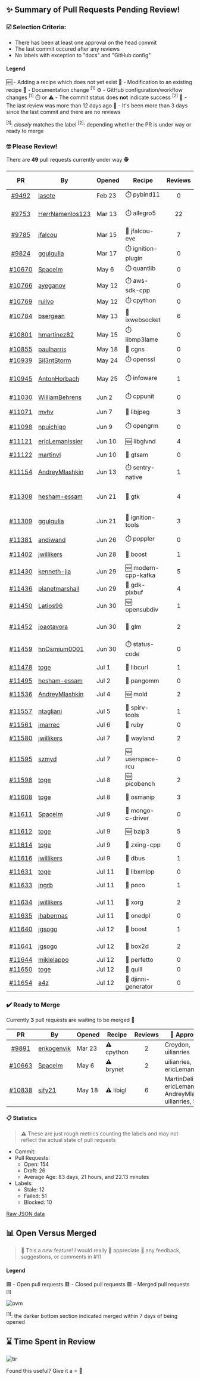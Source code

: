 ## :sparkles: Summary of Pull Requests Pending Review!

### :ballot_box_with_check: Selection Criteria:

- There has been at least one approval on the head commit
- The last commit occured after any reviews
- No labels with exception to "docs" and "GitHub config"

#### Legend

:new: - Adding a recipe which does not yet exist
:memo: - Modification to an existing recipe
:green_book: - Documentation change <sup>[1]</sup>
:gear: - GitHub configuration/workflow changes <sup>[1]</sup>
:stopwatch: or :warning: - The commit status does **not** indicate success <sup>[2]</sup>
:bell: - The last review was more than 12 days ago
:eyes: - It's been more than 3 days since the last commit and there are no reviews

<sup>[1]</sup>: _closely_ matches the label
<sup>[2]</sup>: depending whether the PR is under way or ready to merge

### :nerd_face: Please Review! 

There are **49** pull requests currently under way :detective:

PR | By | Opened | Recipe | Reviews | Last | :stop_sign: Blockers | :star2: Approvers
:---: | --- | --- | --- | :---: | --- | --- | ---
[#9492](https://github.com/conan-io/conan-center-index/pull/9492)|[lasote](https://github.com/lasote)|Feb 23|:stopwatch: pybind11|0|:eyes:||
[#9753](https://github.com/conan-io/conan-center-index/pull/9753)|[HerrNamenlos123](https://github.com/HerrNamenlos123)|Mar 13|:stopwatch: allegro5|22|Apr 13 :bell:||
[#9785](https://github.com/conan-io/conan-center-index/pull/9785)|[jfalcou](https://github.com/jfalcou)|Mar 15|:memo: jfalcou-eve|7|Jul 1||
[#9824](https://github.com/conan-io/conan-center-index/pull/9824)|[ggulgulia](https://github.com/ggulgulia)|Mar 17|:stopwatch: ignition-plugin|0|:eyes:||
[#10670](https://github.com/conan-io/conan-center-index/pull/10670)|[SpaceIm](https://github.com/SpaceIm)|May 6|:stopwatch: quantlib|0|:eyes:||
[#10766](https://github.com/conan-io/conan-center-index/pull/10766)|[ayeganov](https://github.com/ayeganov)|May 12|:stopwatch: aws-sdk-cpp|0|:eyes:||
[#10769](https://github.com/conan-io/conan-center-index/pull/10769)|[ruilvo](https://github.com/ruilvo)|May 12|:stopwatch: cpython|0|:eyes:||
[#10784](https://github.com/conan-io/conan-center-index/pull/10784)|[bsergean](https://github.com/bsergean)|May 13|:memo: ixwebsocket|6|Jul 11||SSE4
[#10801](https://github.com/conan-io/conan-center-index/pull/10801)|[hmartinez82](https://github.com/hmartinez82)|May 15|:stopwatch: libmp3lame|0|:eyes:||
[#10855](https://github.com/conan-io/conan-center-index/pull/10855)|[paulharris](https://github.com/paulharris)|May 18|:memo: cgns|0|||
[#10939](https://github.com/conan-io/conan-center-index/pull/10939)|[Sil3ntStorm](https://github.com/Sil3ntStorm)|May 24|:stopwatch: openssl|0|:eyes:||
[#10945](https://github.com/conan-io/conan-center-index/pull/10945)|[AntonHorbach](https://github.com/AntonHorbach)|May 25|:stopwatch: infoware|1|May 27 :bell:||
[#11030](https://github.com/conan-io/conan-center-index/pull/11030)|[WilliamBehrens](https://github.com/WilliamBehrens)|Jun 2|:stopwatch: cppunit|0|:eyes:||
[#11071](https://github.com/conan-io/conan-center-index/pull/11071)|[mvhv](https://github.com/mvhv)|Jun 7|:memo: libjpeg|3|Jul 11||SSE4
[#11098](https://github.com/conan-io/conan-center-index/pull/11098)|[npuichigo](https://github.com/npuichigo)|Jun 9|:stopwatch: opengrm|0|:eyes:||
[#11121](https://github.com/conan-io/conan-center-index/pull/11121)|[ericLemanissier](https://github.com/ericLemanissier)|Jun 10|:new: libglvnd|4|Jul 11||Croydon
[#11122](https://github.com/conan-io/conan-center-index/pull/11122)|[martinvl](https://github.com/martinvl)|Jun 10|:memo: gtsam|0|:eyes:||
[#11154](https://github.com/conan-io/conan-center-index/pull/11154)|[AndreyMlashkin](https://github.com/AndreyMlashkin)|Jun 13|:stopwatch: sentry-native|1|Jun 19 :bell:||
[#11308](https://github.com/conan-io/conan-center-index/pull/11308)|[hesham-essam](https://github.com/hesham-essam)|Jun 21|:memo: gtk|4|Jun 28 :bell:||
[#11309](https://github.com/conan-io/conan-center-index/pull/11309)|[ggulgulia](https://github.com/ggulgulia)|Jun 21|:memo: ignition-tools|3|Jun 30 :bell:||
[#11381](https://github.com/conan-io/conan-center-index/pull/11381)|[andiwand](https://github.com/andiwand)|Jun 26|:stopwatch: poppler|0|:eyes:||
[#11402](https://github.com/conan-io/conan-center-index/pull/11402)|[jwillikers](https://github.com/jwillikers)|Jun 28|:memo: boost|1|Jul 11||SSE4
[#11430](https://github.com/conan-io/conan-center-index/pull/11430)|[kenneth-jia](https://github.com/kenneth-jia)|Jun 29|:new: modern-cpp-kafka|5|Jul 5||
[#11436](https://github.com/conan-io/conan-center-index/pull/11436)|[planetmarshall](https://github.com/planetmarshall)|Jun 29|:memo: gdk-pixbuf|4|Jul 12||danimtb
[#11450](https://github.com/conan-io/conan-center-index/pull/11450)|[Latios96](https://github.com/Latios96)|Jun 30|:new: opensubdiv|1|Jul 4||
[#11452](https://github.com/conan-io/conan-center-index/pull/11452)|[joaotavora](https://github.com/joaotavora)|Jun 30|:memo: glm|2|Jun 30 :bell:||prince-chrismc
[#11459](https://github.com/conan-io/conan-center-index/pull/11459)|[hnOsmium0001](https://github.com/hnOsmium0001)|Jun 30|:stopwatch: status-code|0|:eyes:||
[#11478](https://github.com/conan-io/conan-center-index/pull/11478)|[toge](https://github.com/toge)|Jul 1|:memo: libcurl|1|Jul 12||SSE4
[#11495](https://github.com/conan-io/conan-center-index/pull/11495)|[hesham-essam](https://github.com/hesham-essam)|Jul 2|:memo: pangomm|0|:eyes:||
[#11536](https://github.com/conan-io/conan-center-index/pull/11536)|[AndreyMlashkin](https://github.com/AndreyMlashkin)|Jul 4|:new: mold|2|Jul 11||SSE4
[#11557](https://github.com/conan-io/conan-center-index/pull/11557)|[ntagliani](https://github.com/ntagliani)|Jul 5|:memo: spirv-tools|1|Jul 10||SpaceIm
[#11561](https://github.com/conan-io/conan-center-index/pull/11561)|[jmarrec](https://github.com/jmarrec)|Jul 6|:memo: ruby|0|:eyes:||
[#11580](https://github.com/conan-io/conan-center-index/pull/11580)|[jwillikers](https://github.com/jwillikers)|Jul 7|:memo: wayland|2|Jul 8||SSE4
[#11595](https://github.com/conan-io/conan-center-index/pull/11595)|[szmyd](https://github.com/szmyd)|Jul 7|:new: userspace-rcu|0|||
[#11598](https://github.com/conan-io/conan-center-index/pull/11598)|[toge](https://github.com/toge)|Jul 8|:new: picobench|2|Jul 11||jwillikers
[#11608](https://github.com/conan-io/conan-center-index/pull/11608)|[toge](https://github.com/toge)|Jul 8|:memo: osmanip|3|Jul 11||jwillikers
[#11611](https://github.com/conan-io/conan-center-index/pull/11611)|[SpaceIm](https://github.com/SpaceIm)|Jul 9|:memo: mongo-c-driver|0|||
[#11612](https://github.com/conan-io/conan-center-index/pull/11612)|[toge](https://github.com/toge)|Jul 9|:new: bzip3|5|Jul 11||jwillikers, SSE4
[#11614](https://github.com/conan-io/conan-center-index/pull/11614)|[toge](https://github.com/toge)|Jul 9|:memo: zxing-cpp|0|||
[#11616](https://github.com/conan-io/conan-center-index/pull/11616)|[jwillikers](https://github.com/jwillikers)|Jul 9|:memo: dbus|1|Jul 11||SSE4
[#11631](https://github.com/conan-io/conan-center-index/pull/11631)|[toge](https://github.com/toge)|Jul 11|:memo: libxmlpp|0|||
[#11633](https://github.com/conan-io/conan-center-index/pull/11633)|[jngrb](https://github.com/jngrb)|Jul 11|:memo: poco|1|Jul 12||toge
[#11634](https://github.com/conan-io/conan-center-index/pull/11634)|[jwillikers](https://github.com/jwillikers)|Jul 11|:memo: xorg|2|Jul 12||ericLemanissier
[#11635](https://github.com/conan-io/conan-center-index/pull/11635)|[jhabermas](https://github.com/jhabermas)|Jul 11|:memo: onedpl|0|||
[#11640](https://github.com/conan-io/conan-center-index/pull/11640)|[jgsogo](https://github.com/jgsogo)|Jul 12|:memo: boost|1|Jul 12||ericLemanissier
[#11641](https://github.com/conan-io/conan-center-index/pull/11641)|[jgsogo](https://github.com/jgsogo)|Jul 12|:memo: box2d|2|Jul 12||ericLemanissier, toge
[#11644](https://github.com/conan-io/conan-center-index/pull/11644)|[miklelappo](https://github.com/miklelappo)|Jul 12|:memo: perfetto|0|||
[#11650](https://github.com/conan-io/conan-center-index/pull/11650)|[toge](https://github.com/toge)|Jul 12|:memo: quill|0|||
[#11654](https://github.com/conan-io/conan-center-index/pull/11654)|[a4z](https://github.com/a4z)|Jul 12|:memo: djinni-generator|0|||


### :heavy_check_mark: Ready to Merge 

Currently **3** pull requests are waiting to be merged :tada:


PR | By | Opened | Recipe | Reviews | :star2: Approvers
:---: | --- | --- | --- | :---: | ---
[#9891](https://github.com/conan-io/conan-center-index/pull/9891)|[erikogenvik](https://github.com/erikogenvik)|Mar 23|:warning: cpython|2|Croydon, uilianries
[#10663](https://github.com/conan-io/conan-center-index/pull/10663)|[SpaceIm](https://github.com/SpaceIm)|May 6|:warning: brynet|2|uilianries, ericLemanissier
[#10838](https://github.com/conan-io/conan-center-index/pull/10838)|[sify21](https://github.com/sify21)|May 18|:warning: libigl|6|MartinDelille, ericLemanissier, AndreyMlashkin, uilianries, SSE4


#### :clipboard: Statistics

> :warning: These are just rough metrics counting the labels and may not reflect the actual state of pull requests

- Commit: 
- Pull Requests:
	- Open: 154
	- Draft: 26
	- Average Age: 83 days, 21 hours, and 22.13 minutes
- Labels:
	- Stale: 12
	- Failed: 51
	- Blocked: 10
	
		
[Raw JSON data](https://raw.githubusercontent.com/prince-chrismc/conan-center-index-pending-review/raw-data/pending-review.json)

## :bar_chart: Open Versus Merged

> :firecracker: This a _new_ feature! I would really :sparkling_heart: appreciate :heartbeat: any feedback, suggestions, or comments in #11

#### Legend

:green_square: - Open pull requests
:red_square: - Closed pull requests
:purple_square: - Merged pull requests <sup>[1]</sup>

![ovm](https://github.com/prince-chrismc/conan-center-index-pending-review/blob/raw-data/open-versus-merged.gif?raw=true)

<sup>[1]</sup>: the darker bottom section indicated merged within 7 days of being opened

## :hourglass: Time Spent in Review

![tir](https://github.com/prince-chrismc/conan-center-index-pending-review/blob/raw-data/time-in-review.png?raw=true)

Found this useful? Give it a :star: :pray:
